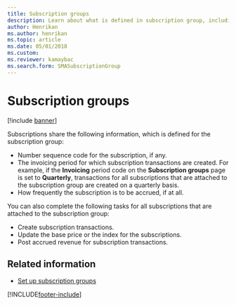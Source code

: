```yaml
---
title: Subscription groups 
description: Learn about what is defined in subscription group, including a list that defines number sequence codes, subscription frequencies, and additional resources.
author: Henrikan
ms.author: henrikan
ms.topic: article
ms.date: 05/01/2018
ms.custom:
ms.reviewer: kamaybac
ms.search.form: SMASubscriptionGroup
---
```


# Subscription groups

[!include [banner](../includes/banner.md)]

Subscriptions share the following information, which is defined for the subscription group:

- Number sequence code for the subscription, if any.
- The invoicing period for which subscription transactions are created. For example, if the **Invoicing** period code on the **Subscription groups** page is set to **Quarterly**, transactions for all subscriptions that are attached to the subscription group are created on a quarterly basis.
- How frequently the subscription is to be accrued, if at all.

You can also complete the following tasks for all subscriptions that are attached to the subscription group:

- Create subscription transactions.
- Update the base price or the index for the subscriptions.
- Post accrued revenue for subscription transactions.

## Related information

- [Set up subscription groups](set-up-subscription-groups.md)

[!INCLUDE[footer-include](../../includes/footer-banner.md)]
